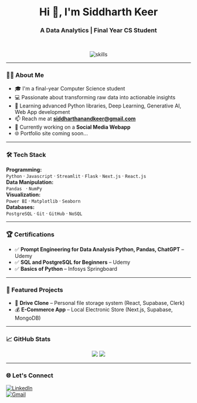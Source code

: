 <h1 align="center">Hi 👋, I'm Siddharth Keer</h1>
<h3 align="center">A Data Analytics | Final Year CS Student</h3>
<br>
<p align="center">
  <img src='https://readme-typing-svg.demolab.com/?lines=Python+%2F+Pandas+SQL+%2F+Bootstrap;MS%20Office+%2F+NumPy;transforming%20raw%20data%20into;actionable%20insights%20and;database%20management%20by%20SQL'  alt='skills'/>
</p>

---

### 👨‍💻 About Me

- 🎓 I'm a final-year Computer Science student
- 💻 Passionate about transforming raw data into actionable insights
- 🧠 Learning advanced Python libraries, Deep Learning, Generative AI, Web App development
- 📫 Reach me at **siddharthanandkeer@gmail.com**
- 🔭 Currently working on a **Social Media Webapp**
- 🌐 Portfolio site coming soon...

---

### 🛠️ Tech Stack

**Programming:**  
`Python` · `Javascript` · `Streamlit` · `Flask` · `Next.js` · `React.js`   
**Data Manipulation:**  
`Pandas ` · `NumPy`  
**Visualization:**  
`Power BI` · `Matplotlib` · `Seaborn`  
**Databases:**  
`PostgreSQL` · `Git` · `GitHub` · `NoSQL`

---

### 🏆 Certifications

- ✅ **Prompt Engineering for Data Analysis Python, Pandas, ChatGPT** – Udemy
- ✅ **SQL and PostgreSQL for Beginners** – Udemy 
- ✅ **Basics of Python** – Infosys Springboard

---

### 🚀 Featured Projects

- 🔐 **Drive Clone** – Personal file storage system (React, Supabase, Clerk)  
- 💰 **E-Commerce App** – Local Electronic Store (Next.js, Supabase, MongoDB) 

---

### 📈 GitHub Stats

<p align="center">
  <img src="https://github-readme-stats.vercel.app/api?username=Siddharth-Keer&show_icons=true&theme=tokyonight" />
  <img src="https://github-readme-stats.vercel.app/api/top-langs/?username=Siddharth-Keer&layout=compact&theme=tokyonight" />
</p>

---

### 🌐 Let's Connect

[![LinkedIn](https://img.shields.io/badge/-LinkedIn-blue?style=flat-square&logo=linkedin)](https://www.linkedin.com/in/siddharth-keer-30141011s003n004/)  
[![Gmail](https://img.shields.io/badge/-Email-red?style=flat-square&logo=gmail&logoColor=white)](mailto:siddharthanandkeer@gmail.com)


